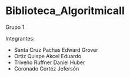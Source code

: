 # Biblioteca_AlgoritmicaII
Grupo 1

Integrantes:
- Santa Cruz Pachas Edward Grover
- Ortiz Quispe Akcel Eduardo
- Triveño Ruffner Daniel Huber
- Coronado Cortéz Jefersón
